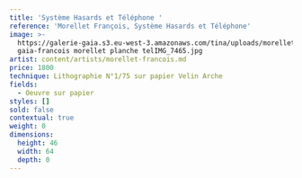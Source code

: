 ```yaml
---
title: 'Système Hasards et Téléphone '
reference: 'Morellet François, Système Hasards et Téléphone'
image: >-
  https://galerie-gaia.s3.eu-west-3.amazonaws.com/tina/uploads/morellet-francois/galerie
  gaia-francois morellet planche telIMG_7465.jpg
artist: content/artists/morellet-francois.md
price: 1800
technique: Lithographie N°1/75 sur papier Velin Arche
fields:
  - Oeuvre sur papier
styles: []
sold: false
contextual: true
weight: 0
dimensions:
  height: 46
  width: 64
  depth: 0
---
```


